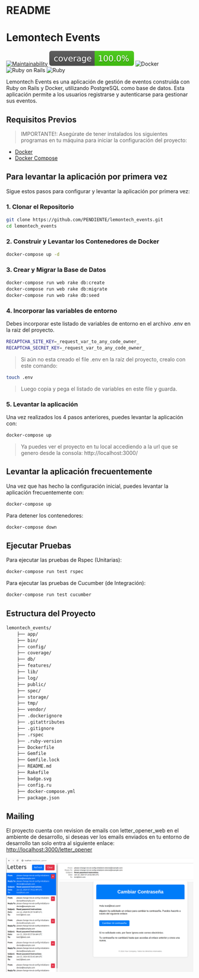 # README

# Lemontech Events
[![Maintainability](https://api.codeclimate.com/v1/badges/7453c6a8f222864d2d23/maintainability)](https://codeclimate.com/github/genesisgonza05/lemontech_events/maintainability)
[![Coverage Status](badge.svg)](https://github.com/genesisgonza05/lemontech_events)
![Docker](https://img.shields.io/badge/docker-ready-blue.svg)
![Ruby on Rails](https://img.shields.io/badge/Rails-7.1.3.3-orange.svg)
![Ruby](https://img.shields.io/badge/Ruby-3.3.1-red)

Lemontech Events es una aplicación de gestión de eventos construida con Ruby on Rails y Docker, utilizando PostgreSQL como base de datos. Esta aplicación permite a los usuarios registrarse y autenticarse para gestionar sus eventos.

## Requisitos Previos

> IMPORTANTE!: Asegúrate de tener instalados los siguientes programas en tu máquina para iniciar la configuración del proyecto:

- [Docker](https://www.docker.com/products/docker-desktop)
- [Docker Compose](https://docs.docker.com/compose/install/)

## Para levantar la aplicación por primera vez

Sigue estos pasos para configurar y levantar la aplicación por primera vez:

### 1. Clonar el Repositorio

```sh
git clone https://github.com/PENDIENTE/lemontech_events.git
cd lemontech_events
```

### 2. Construir y Levantar los Contenedores de Docker
```sh
docker-compose up -d
```

### 3. Crear y Migrar la Base de Datos
```sh
docker-compose run web rake db:create
docker-compose run web rake db:migrate
docker-compose run web rake db:seed
```

### 4. Incorporar las variables de entorno

Debes incorporar este listado de variables de entorno en el archivo .env en la raiz del proyecto.

```sh
RECAPTCHA_SITE_KEY=_request_var_to_any_code_owner_
RECAPTCHA_SECRET_KEY=_request_var_to_any_code_owner_
```

> Si aún no esta creado el file .env en la raíz del proyecto, crealo con este comando:
```sh
touch .env
```
> Luego copia y pega el listado de variables en este file y guarda.


### 5. Levantar la aplicación

Una vez realizados los 4 pasos anteriores, puedes levantar la aplicación con:

```sh
docker-compose up
```

> Ya puedes ver el proyecto en tu local accediendo a la url que se genero desde la consola: http://localhost:3000/


## Levantar la aplicación frecuentemente

Una vez que has hecho la configuración inicial, puedes levantar la aplicación frecuentemente con:

```sh
docker-compose up
```

Para detener los contenedores:
```sh
docker-compose down
```

## Ejecutar Pruebas

Para ejecutar las pruebas de Rspec (Unitarias):
```sh
docker-compose run test rspec
```

Para ejecutar las pruebas de Cucumber (de Integración):
```sh
docker-compose run test cucumber
```

## Estructura del Proyecto

```sh
lemontech_events/
	├── app/
	├── bin/
	├── config/
	├── coverage/
	├── db/
	├── features/
	├── lib/
	├── log/
	├── public/
	├── spec/
	├── storage/
	├── tmp/
	├── vendor/
	├── .dockerignore
	├── .gitattributes
	├── .gitignore
	├── .rspec
	├── .ruby-version
	├── Dockerfile
	├── Gemfile
	├── Gemfile.lock
	├── README.md
	├── Rakefile
	├── badge.svg
	├── config.ru
	├── docker-compose.yml
	├── package.json

```

## Mailing

El proyecto cuenta con revision de emails con letter_opener_web en el ambiente de desarrollo, si deseas ver los emails enviados en tu entorno de desarrollo tan solo entra al siguiente enlace:
[http://localhost:3000/letter_opener](http://localhost:3000/letter_opener)

![Gestor de emails de la aplicación](public/emails-manager.png)
